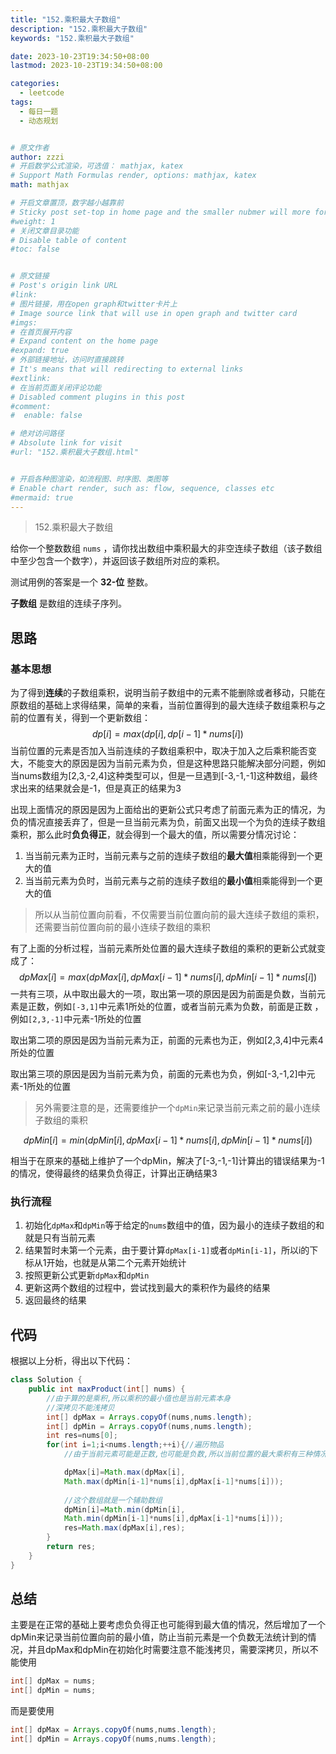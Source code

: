 ```yaml
---
title: "152.乘积最大子数组"
description: "152.乘积最大子数组"
keywords: "152.乘积最大子数组"

date: 2023-10-23T19:34:50+08:00
lastmod: 2023-10-23T19:34:50+08:00

categories:
  - leetcode
tags:
  - 每日一题
  - 动态规划


# 原文作者
author: zzzi
# 开启数学公式渲染，可选值： mathjax, katex
# Support Math Formulas render, options: mathjax, katex
math: mathjax

# 开启文章置顶，数字越小越靠前
# Sticky post set-top in home page and the smaller nubmer will more forward.
#weight: 1
# 关闭文章目录功能
# Disable table of content
#toc: false


# 原文链接
# Post's origin link URL
#link:
# 图片链接，用在open graph和twitter卡片上
# Image source link that will use in open graph and twitter card
#imgs:
# 在首页展开内容
# Expand content on the home page
#expand: true
# 外部链接地址，访问时直接跳转
# It's means that will redirecting to external links
#extlink:
# 在当前页面关闭评论功能
# Disabled comment plugins in this post
#comment:
#  enable: false

# 绝对访问路径
# Absolute link for visit
#url: "152.乘积最大子数组.html"


# 开启各种图渲染，如流程图、时序图、类图等
# Enable chart render, such as: flow, sequence, classes etc
#mermaid: true
---
```


>152.乘积最大子数组

给你一个整数数组 `nums` ，请你找出数组中乘积最大的非空连续子数组（该子数组中至少包含一个数字），并返回该子数组所对应的乘积。

测试用例的答案是一个 **32-位** 整数。

**子数组** 是数组的连续子序列。

<!--more-->

## 思路

### 基本思想

为了得到**连续**的子数组乘积，说明当前子数组中的元素不能删除或者移动，只能在原数组的基础上求得结果，简单的来看，当前位置得到的最大连续子数组乘积与之前的位置有关，得到一个更新数组：
$$
dp[i]=max(dp[i],dp[i-1]*nums[i])
$$
当前位置的元素是否加入当前连续的子数组乘积中，取决于加入之后乘积能否变大，不能变大的原因是因为当前元素为负，但是这种思路只能解决部分问题，例如当nums数组为[2,3,-2,4]这种类型可以，但是一旦遇到[-3,-1,-1]这种数组，最终求出来的结果就会是-1，但是真正的结果为3

出现上面情况的原因是因为上面给出的更新公式只考虑了前面元素为正的情况，为负的情况直接丢弃了，但是一旦当前元素为负，前面又出现一个为负的连续子数组乘积，那么此时**负负得正**，就会得到一个最大的值，所以需要分情况讨论：

1. 当当前元素为正时，当前元素与之前的连续子数组的**最大值**相乘能得到一个更大的值
2. 当当前元素为负时，当前元素与之前的连续子数组的**最小值**相乘能得到一个更大的值

> 所以从当前位置向前看，不仅需要当前位置向前的最大连续子数组的乘积，还需要当前位置向前的最小连续子数组的乘积

有了上面的分析过程，当前元素所处位置的最大连续子数组的乘积的更新公式就变成了：
$$
dpMax[i]=max(dpMax[i],dpMax[i-1]*nums[i],dpMin[i-1]*nums[i])
$$
一共有三项，从中取出最大的一项，取出第一项的原因是因为前面是负数，当前元素是正数，例如`[-3,1]`中元素1所处的位置，或者当前元素为负数，前面是正数 ，例如`[2,3,-1]`中元素-1所处的位置

取出第二项的原因是因为当前元素为正，前面的元素也为正，例如[2,3,4]中元素4所处的位置

取出第三项的原因是因为当前元素为负，前面的元素也为负，例如[-3,-1,2]中元素-1所处的位置

> 另外需要注意的是，还需要维护一个`dpMin`来记录当前元素之前的最小连续子数组的乘积

$$
dpMin[i]=min(dpMin[i],dpMax[i-1]*nums[i],dpMin[i-1]*nums[i])
$$

相当于在原来的基础上维护了一个dpMin，解决了[-3,-1,-1]计算出的错误结果为-1的情况，使得最终的结果负负得正，计算出正确结果3

### 执行流程

1. 初始化`dpMax`和`dpMin`等于给定的`nums`数组中的值，因为最小的连续子数组的和就是只有当前元素
2. 结果暂时未第一个元素，由于要计算`dpMax[i-1]`或者`dpMin[i-1]`，所以i的下标从1开始，也就是从第二个元素开始统计
3. 按照更新公式更新`dpMax`和`dpMin`
4. 更新这两个数组的过程中，尝试找到最大的乘积作为最终的结果
5. 返回最终的结果

## 代码

根据以上分析，得出以下代码：

```java
class Solution {
    public int maxProduct(int[] nums) {
        //由于算的是乘积,所以乘积的最小值也是当前元素本身
        //深拷贝不能浅拷贝
        int[] dpMax = Arrays.copyOf(nums,nums.length);
        int[] dpMin = Arrays.copyOf(nums,nums.length);
        int res=nums[0];
        for(int i=1;i<nums.length;++i){//遍历物品
            //由于当前元素可能是正数,也可能是负数,所以当前位置的最大乘积有三种情况

            dpMax[i]=Math.max(dpMax[i],
            Math.max(dpMin[i-1]*nums[i],dpMax[i-1]*nums[i]));
            
            //这个数组就是一个辅助数组
            dpMin[i]=Math.min(dpMin[i],
            Math.min(dpMin[i-1]*nums[i],dpMax[i-1]*nums[i]));              
            res=Math.max(dpMax[i],res);
        }
        return res;
    }
}
```

## 总结

主要是在正常的基础上要考虑负负得正也可能得到最大值的情况，然后增加了一个dpMin来记录当前位置向前的最小值，防止当前元素是一个负数无法统计到的情况，并且dpMax和dpMin在初始化时需要注意不能浅拷贝，需要深拷贝，所以不能使用

```java
int[] dpMax = nums;
int[] dpMin = nums;
```

而是要使用

```java
int[] dpMax = Arrays.copyOf(nums,nums.length);
int[] dpMin = Arrays.copyOf(nums,nums.length);
```

